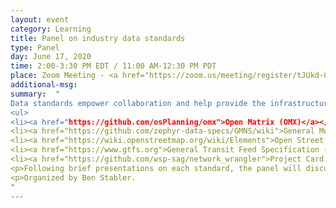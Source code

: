 ```yaml
---
layout: event
category: Learning
title: Panel on industry data standards
type: Panel
day: June 17, 2020
time: 2:00-3:30 PM EDT / 11:00 AM-12:30 PM PDT
place: Zoom Meeting - <a href="https://zoom.us/meeting/register/tJUkd-GvqDsiGtOVTL6tEc8qdR0k2hVoW2L7">Registration Open</a>
additional-msg:
summary:  "
Data standards empower collaboration and help provide the infrastructure for building community tools.  The purpose of this discussion is to share and discuss data standards for our industry.  The discussion will introduce standards such as:
<ul>
<li><a href="https://github.com/osPlanning/omx">Open Matrix (OMX)</a></li>
<li><a href="https://github.com/zephyr-data-specs/GMNS/wiki">General Model Network Specification (GMNS)</a></li>
<li><a href="https://wiki.openstreetmap.org/wiki/Elements">Open Street Map (OSM)</a></li>
<li><a href="https://www.gtfs.org">General Transit Feed Specification (GTFS)</a></li>
<li><a href="https://github.com/wsp-sag/network_wrangler">Project Card Standard</a></li><ul>
<p>Following brief presentations on each standard, the panel will discuss relevant issues with data standards, in cooperation with audience participants.
<p>Organized by Ben Stabler.
"
---
```


